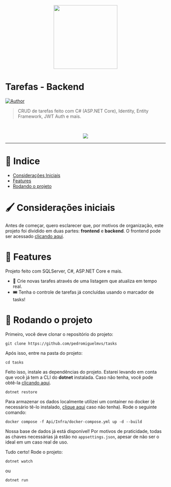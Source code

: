 <p align="center">
   <img src="https://i.imgur.com/wA3rXSd.png" width="200"/>
</p>

# Tarefas - Backend





[![Author](https://img.shields.io/badge/author-PedroMiguel-D54F44?style=flat-square)](https://github.com/pedromiguelmvs)


> CRUD de tarefas feito com C# (ASP.NET Core), Identity, Entity Framework, JWT Auth e mais.

<br />
<p align="center"><img src="https://i.imgur.com/h6fT2YJ.png"/></p>

---

# :pushpin: Indice

* [Considerações Iniciais](#paintbrush-considerações-iniciais)
* [Features](#rocket-features)
* [Rodando o projeto](#runner-rodando-o-projeto)

# :paintbrush: Considerações iniciais

Antes de começar, quero esclarecer que, por motivos de organização, este projeto foi dividido em duas partes: __frontend__ e __backend__. O frontend pode ser acessado [clicando aqui](https://github.com/pedromiguelmvs/tasks).

# :rocket: Features

Projeto feito com SQLServer, C#, ASP.NET Core e mais.

* 👤 Crie novas tarafes através de uma listagem que atualiza em tempo real.
* 🎟️ Tenha o controle de tarefas já concluídas usando o marcador de tasks!

# :runner: Rodando o projeto

Primeiro, você deve clonar o repositório do projeto:

```git clone https://github.com/pedromiguelmvs/tasks```

Após isso, entre na pasta do projeto:

```cd tasks```

Feito isso, instale as dependências do projeto. Estarei levando em conta que você já tem a CLI do __dotnet__ instalada.
Caso não tenha, você pode obtê-la [clicando aqui](https://learn.microsoft.com/pt-br/dotnet/core/install/linux).

```dotnet restore```

Para armazenar os dados localmente utilizei um container no docker (é necessário tê-lo instalado, [clique aqui](https://docs.docker.com/engine/install/ubuntu/) caso não tenha). Rode o seguinte comando:

```docker compose -f Api/Infra/docker-compose.yml up -d --build```

Nossa base de dados já está disponível! Por motivos de praticidade, todas as chaves necessárias já estão no `appsettings.json`, apesar de não ser o ideal em um caso real de uso.

Tudo certo! Rode o projeto:

```dotnet watch```

ou

```dotnet run```
